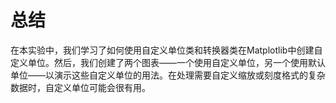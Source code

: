 # 总结

在本实验中，我们学习了如何使用自定义单位类和转换器类在Matplotlib中创建自定义单位。然后，我们创建了两个图表——一个使用自定义单位，另一个使用默认单位——以演示这些自定义单位的用法。在处理需要自定义缩放或刻度格式的复杂数据时，自定义单位可能会很有用。

